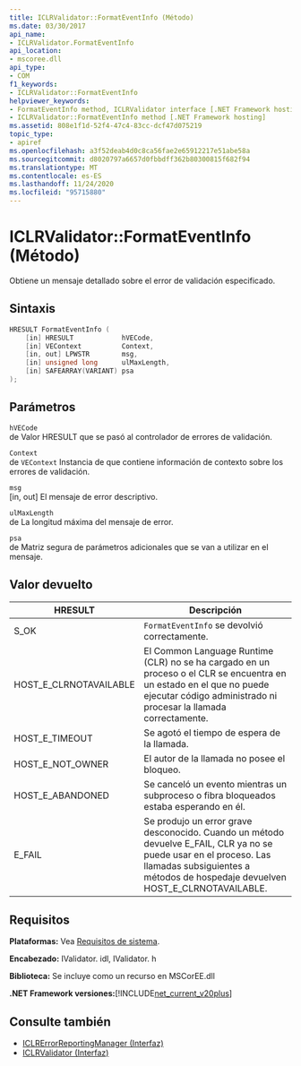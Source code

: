 ```yaml
---
title: ICLRValidator::FormatEventInfo (Método)
ms.date: 03/30/2017
api_name:
- ICLRValidator.FormatEventInfo
api_location:
- mscoree.dll
api_type:
- COM
f1_keywords:
- ICLRValidator::FormatEventInfo
helpviewer_keywords:
- FormatEventInfo method, ICLRValidator interface [.NET Framework hosting]
- ICLRValidator::FormatEventInfo method [.NET Framework hosting]
ms.assetid: 808e1f1d-52f4-47c4-83cc-dcf47d075219
topic_type:
- apiref
ms.openlocfilehash: a3f52deab4d0c8ca56fae2e65912217e51abe58a
ms.sourcegitcommit: d8020797a6657d0fbbdff362b80300815f682f94
ms.translationtype: MT
ms.contentlocale: es-ES
ms.lasthandoff: 11/24/2020
ms.locfileid: "95715880"
---
```

# <a name="iclrvalidatorformateventinfo-method"></a>ICLRValidator::FormatEventInfo (Método)

Obtiene un mensaje detallado sobre el error de validación especificado.  
  
## <a name="syntax"></a>Sintaxis  
  
```cpp  
HRESULT FormatEventInfo (  
    [in] HRESULT            hVECode,  
    [in] VEContext          Context,  
    [in, out] LPWSTR        msg,  
    [in] unsigned long      ulMaxLength,  
    [in] SAFEARRAY(VARIANT) psa  
);  
```  
  
## <a name="parameters"></a>Parámetros  

 `hVECode`  
 de Valor HRESULT que se pasó al controlador de errores de validación.  
  
 `Context`  
 de `VEContext` Instancia de que contiene información de contexto sobre los errores de validación.  
  
 `msg`  
 [in, out] El mensaje de error descriptivo.  
  
 `ulMaxLength`  
 de La longitud máxima del mensaje de error.  
  
 `psa`  
 de Matriz segura de parámetros adicionales que se van a utilizar en el mensaje.  
  
## <a name="return-value"></a>Valor devuelto  
  
|HRESULT|Descripción|  
|-------------|-----------------|  
|S_OK|`FormatEventInfo` se devolvió correctamente.|  
|HOST_E_CLRNOTAVAILABLE|El Common Language Runtime (CLR) no se ha cargado en un proceso o el CLR se encuentra en un estado en el que no puede ejecutar código administrado ni procesar la llamada correctamente.|  
|HOST_E_TIMEOUT|Se agotó el tiempo de espera de la llamada.|  
|HOST_E_NOT_OWNER|El autor de la llamada no posee el bloqueo.|  
|HOST_E_ABANDONED|Se canceló un evento mientras un subproceso o fibra bloqueados estaba esperando en él.|  
|E_FAIL|Se produjo un error grave desconocido. Cuando un método devuelve E_FAIL, CLR ya no se puede usar en el proceso. Las llamadas subsiguientes a métodos de hospedaje devuelven HOST_E_CLRNOTAVAILABLE.|  
  
## <a name="requirements"></a>Requisitos  

 **Plataformas:** Vea [Requisitos de sistema](../../get-started/system-requirements.md).  
  
 **Encabezado:** IValidator. idl, IValidator. h  
  
 **Biblioteca:** Se incluye como un recurso en MSCorEE.dll  
  
 **.NET Framework versiones:**[!INCLUDE[net_current_v20plus](../../../../includes/net-current-v20plus-md.md)]  
  
## <a name="see-also"></a>Consulte también

- [ICLRErrorReportingManager (Interfaz)](iclrerrorreportingmanager-interface.md)
- [ICLRValidator (Interfaz)](iclrvalidator-interface.md)
